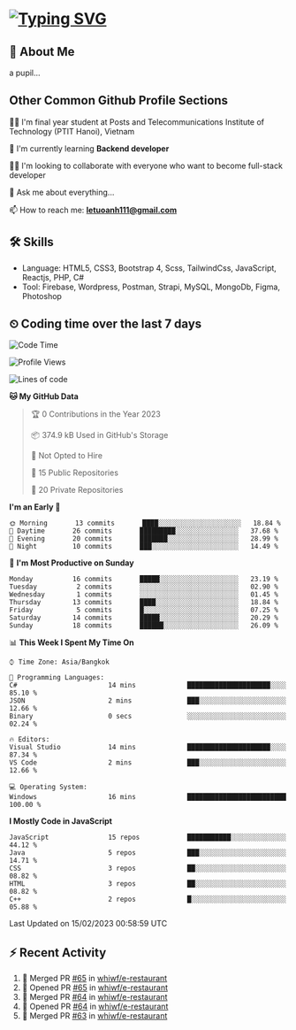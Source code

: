 # [![Typing SVG](https://readme-typing-svg.herokuapp.com?color=%23FFC83D&lines=Hi%2C+I'm+Le%2C+Tu+Oanh+%F0%9F%91%8B)](https://git.io/typing-svg)

## 🚀 About Me
a pupil...

<!-- ![GitHub metrics](https://metrics.lecoq.io/whiwf)   -->

## Other Common Github Profile Sections

👩‍🎓 I'm final year student at Posts and Telecommunications Institute of Technology (PTIT Hanoi), Vietnam

🌱 I'm currently learning **Backend developer**

👯‍♀️ I'm looking to collaborate with everyone who want to become full-stack developer

💬 Ask me about everything...

📫 How to reach me: **letuoanh111@gmail.com**

## 🛠 Skills
- Language: HTML5, CSS3, Bootstrap 4, Scss, TailwindCss, JavaScript, Reactjs, PHP, C#
- Tool: Firebase, Wordpress, Postman, Strapi, MySQL, MongoDb, Figma, Photoshop

## ⏲ Coding time over the last 7 days
<!--START_SECTION:waka-->
![Code Time](http://img.shields.io/badge/Code%20Time-681%20hrs%2052%20mins-blue)

![Profile Views](http://img.shields.io/badge/Profile%20Views-0-blue)

![Lines of code](https://img.shields.io/badge/From%20Hello%20World%20I%27ve%20Written-13%20Thousand%20lines%20of%20code-blue)

**🐱 My GitHub Data** 

> 🏆 0 Contributions in the Year 2023
 > 
> 📦 374.9 kB Used in GitHub's Storage 
 > 
> 🚫 Not Opted to Hire
 > 
> 📜 15 Public Repositories 
 > 
> 🔑 20 Private Repositories  
 > 
**I'm an Early 🐤** 

```text
🌞 Morning       13 commits       ████░░░░░░░░░░░░░░░░░░░░░   18.84 % 
🌆 Daytime       26 commits       █████████░░░░░░░░░░░░░░░░   37.68 % 
🌃 Evening       20 commits       ███████░░░░░░░░░░░░░░░░░░   28.99 % 
🌙 Night         10 commits       ███░░░░░░░░░░░░░░░░░░░░░░   14.49 % 

```
📅 **I'm Most Productive on Sunday** 

```text
Monday          16 commits       █████░░░░░░░░░░░░░░░░░░░░   23.19 % 
Tuesday          2 commits       ░░░░░░░░░░░░░░░░░░░░░░░░░   02.90 % 
Wednesday        1 commits       ░░░░░░░░░░░░░░░░░░░░░░░░░   01.45 % 
Thursday        13 commits       ████░░░░░░░░░░░░░░░░░░░░░   18.84 % 
Friday           5 commits       █░░░░░░░░░░░░░░░░░░░░░░░░   07.25 % 
Saturday        14 commits       █████░░░░░░░░░░░░░░░░░░░░   20.29 % 
Sunday          18 commits       ██████░░░░░░░░░░░░░░░░░░░   26.09 % 

```


📊 **This Week I Spent My Time On** 

```text
⌚︎ Time Zone: Asia/Bangkok

💬 Programming Languages: 
C#                       14 mins             █████████████████████░░░░   85.10 % 
JSON                     2 mins              ███░░░░░░░░░░░░░░░░░░░░░░   12.66 % 
Binary                   0 secs              ░░░░░░░░░░░░░░░░░░░░░░░░░   02.24 % 

🔥 Editors: 
Visual Studio            14 mins             █████████████████████░░░░   87.34 % 
VS Code                  2 mins              ███░░░░░░░░░░░░░░░░░░░░░░   12.66 % 

💻 Operating System: 
Windows                  16 mins             █████████████████████████   100.00 % 

```

**I Mostly Code in JavaScript** 

```text
JavaScript               15 repos            ███████████░░░░░░░░░░░░░░   44.12 % 
Java                     5 repos             ███░░░░░░░░░░░░░░░░░░░░░░   14.71 % 
CSS                      3 repos             ██░░░░░░░░░░░░░░░░░░░░░░░   08.82 % 
HTML                     3 repos             ██░░░░░░░░░░░░░░░░░░░░░░░   08.82 % 
C++                      2 repos             █░░░░░░░░░░░░░░░░░░░░░░░░   05.88 % 

```



 Last Updated on 15/02/2023 00:58:59 UTC
<!--END_SECTION:waka-->

## ⚡ Recent Activity
<!-- [![Top Langs](https://github-readme-stats.vercel.app/api/top-langs/?username=whiwf&layout=compact&theme=radical&hide=css)](https://github.com/anuraghazra/github-readme-stats)
 -->
<!-- <p><img align="center" src="https://github-readme-streak-stats.herokuapp.com/?user=oanhlt111&theme=radical" alt="oanhlt111" /></p> -->


<!--START_SECTION:activity-->
1. 🎉 Merged PR [#65](https://github.com/whiwf/e-restaurant/pull/65) in [whiwf/e-restaurant](https://github.com/whiwf/e-restaurant)
2. 💪 Opened PR [#65](https://github.com/whiwf/e-restaurant/pull/65) in [whiwf/e-restaurant](https://github.com/whiwf/e-restaurant)
3. 🎉 Merged PR [#64](https://github.com/whiwf/e-restaurant/pull/64) in [whiwf/e-restaurant](https://github.com/whiwf/e-restaurant)
4. 💪 Opened PR [#64](https://github.com/whiwf/e-restaurant/pull/64) in [whiwf/e-restaurant](https://github.com/whiwf/e-restaurant)
5. 🎉 Merged PR [#63](https://github.com/whiwf/e-restaurant/pull/63) in [whiwf/e-restaurant](https://github.com/whiwf/e-restaurant)
<!--END_SECTION:activity-->

